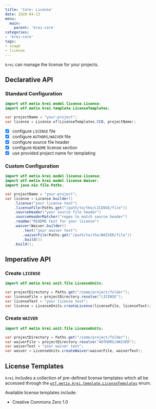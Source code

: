 ```yaml
---
title: 'Core: License'
date: 2020-04-13
menu:
  main:
    parent: 'krei-core'
categories:
- 'krei-core'
tags:
- usage
- license
---
```


`krei` can manage the license for your projects.

## Declarative API

### Standard Configuration

```java
import wtf.metio.krei.model.license.License;
import wtf.metio.krei.template.LicenseTemplates;

var projectName = "your-project";
var license = License.of(LicenseTemplates.CC0, projectName);
```

- [x] configure `LICENSE` file
- [x] configure `AUTHORS/WAIVER` file
- [x] configure source file header
- [x] configure `README` license section
- [x] use provided project name for templating

### Custom Configuration

```java
import wtf.metio.krei.model.license.License;
import wtf.metio.krei.model.license.Waiver;
import java.nio.file.Paths;

var projectName = "your-project";
var license = License.builder()
    .license("your license text")
    .licenseFile(Paths.get("/path/to/the/LICENSE/file"))
    .sourceHeader("your source file header")
    .sourceHeaderMatcher("regex to match source header")
    .readme("README text for your license")
    .waiver(Waiver.builder()
        .text("your waiver text")
        .waiverFile(Paths.get("/path/to/the/WAIVER/file"))
        .build())
    .build();
```

## Imperative API

### Create `LICENSE`

```java
import wtf.metio.krei.unit.file.LicenseUnits;

var projectDirectory = Paths.get("/some/project/folder");
var licenseFile = projectDirectory.resolve("LICENSE");
var licenseText = "your license text";
var license = LicenseUnits.createLicense(licenseFile, licenseText);
```

### Create `WAIVER`

```java
import wtf.metio.krei.unit.file.LicenseUnits;

var projectDirectory = Paths.get("/some/project/folder");
var waiverFile = projectDirectory.resolve("AUTHORS/WAIVER");
var waiverText = "your waiver text";
var waiver = LicenseUnits.createWaiver(waiverFile, waiverText);
```

## License Templates

`krei` includes a collection of pre-defined license templates which all be accessed through the [`wtf.metio.krei.template.LicenseTemplates`](https://github.com/metio/krei/blob/master/krei-core/src/main/java/wtf/metio/krei/template/LicenseTemplates.java) enum.

Available license templates include:

- Creative Commons Zero 1.0
